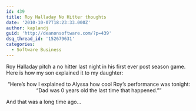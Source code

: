 ```yaml
---
id: 439
title: Roy Halladay No Hitter thoughts
date: '2010-10-07T18:23:33.000Z'
author: kaplandj
guid: 'http://deanonsoftware.com/?p=439'
dsq_thread_id: '152679631'
categories:
  - Software Business
---
```

Roy Halladay pitch a no hitter last night in his first ever post season game. Here is how my son explained it to my daughter:

<p style="text-align: center;">
  “Here’s how I explained to Alyssa how cool Roy’s performance was tonight: “Dad was 0 years old the last time that happened.””
</p>

<p style="text-align: left;">
  And that was a long time ago…
</p>

> <div>
>
> </div>
> 
> <div>
>
> </div>
